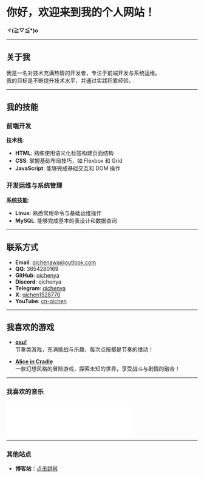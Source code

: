 # **你好，欢迎来到我的个人网站！**  
**ヾ(≧▽≦\*)o**  

---

## **关于我**  
 我是一名对技术充满热情的开发者，专注于前端开发与系统运维。  
 我的目标是不断提升技术水平，并通过实践积累经验。  

---

## **我的技能**  
### **前端开发**  
 **技术栈**:  
- **HTML**: 熟练使用语义化标签构建页面结构  
- **CSS**: 掌握基础布局技巧，如 Flexbox 和 Grid  
- **JavaScript**: 能够完成基础交互和 DOM 操作  

### **开发运维与系统管理**  
 **系统技能**:  
- **Linux**: 熟悉常用命令与基础运维操作  
- **MySQL**: 能够完成基本的表设计和数据查询  

---

## **联系方式**  
-  **Email**: [qichenawa@outlook.com](mailto:qichenawa@outlook.com)  
-  **QQ**: 3654280169  
-  **GitHub**: [qichenya](https://github.com/qichenya)  
-  **Discord**: qichenya  
-  **Telegram**: [qichenya](https://t.me/qichenya)  
-  **X**: [qichen1528770](https://x.com/qichen1528770)  
-  **YouTube**: [cn-qichen](https://www.youtube.com/@cn-qichen)  

---

##  **我喜欢的游戏**  
- [**osu!**](https://osu.ppy.sh/)  
  节奏类游戏，充满挑战与乐趣，每次点按都是节奏的律动！

- [**Alice in Cradle**](https://aliceincradle.com/)  
  一款幻想风格的冒险游戏，探索未知的世界，享受战斗与剧情的融合！

---
### **我喜欢的音乐**
<iframe frameborder="no" border="0" marginwidth="0" marginheight="0" width=330 height=86 src="//music.163.com/outchain/player?type=2&id=507795306&auto=1&height=66"></iframe>

---
### **其他站点**
- **博客站**：[点击跳转](https://zako.fun) 


